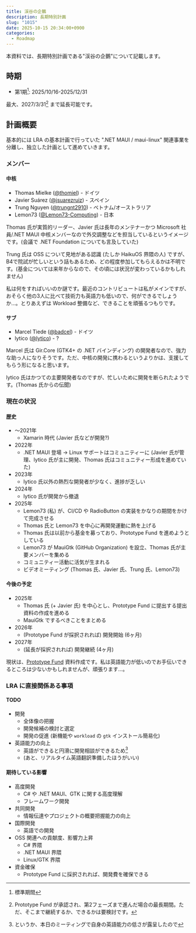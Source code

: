 ```yaml
---
title: 渓谷の企鵝
description: 長期特別計画
slug: "1015"
date: 2025-10-15 20:34:00+0900
categories:
  - Roadmap
---
```


<!--
- Penguin in the Gulch -

渓谷/Gulch: オヘオ渓谷 (マウイ島に存在する渓谷) = .NET MAUI
企鵝/Penguin: ペンギンの和名 = Linux
-->

本資料では、長期特別計画である"渓谷の企鵝"について記載します。

## 時期

- 第1期[^basic]: 2025/10/16-2025/12/31
<!--
- 第2期[^ready][^ex1]: 2026/1/1-2026/5/31
- 第3期[^ex1]: 2026/6/1-2026/11/30
- 第4期[^ex2]: 2026/12/1-2027/3/31
-->

[^basic]: 標準期間
<!--
[^ready]: 準備期間
[^ex1]: 延長期間1
[^ex2]: 延長期間2
-->

最大、2027/3/31[^2027] まで延長可能です。

[^2027]: Prototype Fund が承認され、第2フェーズまで進んだ場合の最長期間。ただ、そこまで継続するか、できるかは要検討です。

## 計画概要

基本的には LRA の基本計画で行っていた ".NET MAUI / maui-linux" 関連事業を分離し、独立した計画として進めていきます。

### メンバー

#### 中核

- Thomas Mielke ([@thomiel](https://github.com/thomiel)) - ドイツ
- Javier Suárez ([@jsuarezruiz](https://github.com/jsuarezruiz)) - スペイン
- Trung Nguyen ([@trungnt2910](https://github.com/trungnt2910)) - ベトナム/オーストラリア
- Lemon73 ([@Lemon73-Computing](https://github.com/Lemon73-Computing)) - 日本

Thomas 氏が実質的リーダー、Javier 氏は長年のメンテナーかつ Microsoft 社員/.NET MAUI 中核メンバーなので外交調整などを担当しているというイメージです。(会議で .NET Foundation についても言及していた)

Trung 氏は OSS について見地がある認識 (たしか HaikuOS 界隈の人) ですが、B4で院試が忙しいという話もあるため、どの程度参加してもらえるかは不明です。(基金については来年からなので、その頃には状況が変わっているかもしれません)

私は何をすればいいのか謎です。最近のコントリビュートは私がメインですが、おそらく他の3人に比べて技術力も英語力も低いので、何ができるでしょうか…。とりあえずは Workload 整備など、できることを頑張るつもりです。

#### サブ

- Marcel Tiede ([@badcel](https://github.com/badcel)) - ドイツ
- lytico ([@lytico](https://github.com/lytico)) - ?

Marcel 氏は Gir.Core (GTK4+ の .NET バインディング) の開発者なので、強力な助っ人になりそうです。ただ、中核の開発に携わるというよりかは、支援してもらう形になると思います。

lytico 氏はかつての主要開発者なのですが、忙しいために開発を断られたようです。(Thomas 氏からの伝聞)

### 現在の状況

#### 歴史

- ～2021年
  - Xamarin 時代 (Javier 氏などが開発?)
- 2022年
  - .NET MAUI 登場 → Linux サポートはコミュニティーに (Javier 氏が管理、lytico 氏が主に開発、Thomas 氏はコミュニティー形成を進めていた)
- 2023年
  - lytico 氏以外の熱烈な開発者が少なく、進捗が乏しい
- 2024年
  - lytico 氏が開発から撤退
- 2025年
  - Lemon73 (私) が、CI/CD や RadioButton の実装をかなりの期間をかけて完成させる
  - Thomas 氏と Lemon73 を中心に再開発運動に熱を上げる
  - Thomas 氏は以前から基金を募っており、Prototype Fund を進めようとしている
  - Lemon73 が MauiGtk (GitHub Organization) を設立、Thomas 氏が主要メンバーを集める
  - コミュニティー活動に活気が生まれる
  - ビデオミーティング (Thomas 氏、Javier 氏、Trung 氏、Lemon73)

#### 今後の予定

- 2025年
  - Thomas 氏 (+ Javier 氏) を中心とし、Prototype Fund に提出する提出資料の作成を進める
  - MauiGtk でするべきことをまとめる
- 2026年
  - (Prototype Fund が採択されれば) 開発開始 (6ヶ月)
- 2027年
  - (延長が採択されれば) 開発継続 (4ヶ月)

現状は、[Prototype Fund](https://www.prototypefund.de/en/application) 資料作成です。私は英語能力が低いのでお手伝いできるところは少ないかもしれませんが、頑張ります…。

### LRA に直接関係ある事項

#### TODO

- 開発
  - 全体像の把握
  - 開発候補の検討と選定
  - 開発の促進 (新機能や `workload` の `gtk` インストール簡易化)
- 英語能力の向上
  - 英語ができると円滑に開発相談ができるため[^uso]
  - (あと、リアルタイム英語翻訳準備したほうがいい)

[^uso]: というか、本日のミーティングで自身の英語能力の低さが露呈したので

#### 期待している影響

- 高度開発
  - C# や .NET MAUI、GTK に関する高度理解
  - フレームワーク開発
- 共同開発
  - 情報伝達やプロジェクトの概要把握能力の向上
- 国際開発
  - 英語での開発
- OSS 関連への貢献度、影響力上昇
  - C# 界隈
  - .NET MAUI 界隈
  - Linux/GTK 界隈
- 資金確保
  - Prototype Fund に採択されれば、開発費を確保できる
